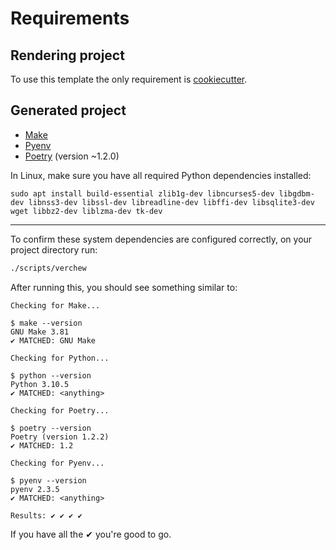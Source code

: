 # Requirements

## Rendering project

To use this template the only requirement is [cookiecutter](https://github.com/cookiecutter/cookiecutter).

## Generated project

- [Make](https://www.gnu.org/software/make/)
- [Pyenv](https://github.com/pyenv/pyenv)
- [Poetry](https://poetry.eustace.io/docs/#installation) (version ~1.2.0)

In Linux, make sure you have all required Python dependencies installed:
```shell
sudo apt install build-essential zlib1g-dev libncurses5-dev libgdbm-dev libnss3-dev libssl-dev libreadline-dev libffi-dev libsqlite3-dev wget libbz2-dev liblzma-dev tk-dev
```

---

To confirm these system dependencies are configured correctly, on your project directory run:

```bash
./scripts/verchew
```

After running this, you should see something similar to:

```
Checking for Make...

$ make --version
GNU Make 3.81
✔ MATCHED: GNU Make

Checking for Python...

$ python --version
Python 3.10.5
✔ MATCHED: <anything>

Checking for Poetry...

$ poetry --version
Poetry (version 1.2.2)
✔ MATCHED: 1.2

Checking for Pyenv...

$ pyenv --version
pyenv 2.3.5
✔ MATCHED: <anything>

Results: ✔ ✔ ✔ ✔
```

If you have all the ✔ you're good to go.
